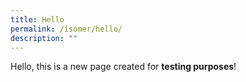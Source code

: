 ```yaml
---
title: Hello
permalink: /isomer/hello/
description: ""
---
```

Hello, this is a new page created for **testing purposes**!
